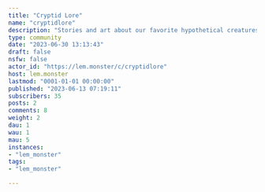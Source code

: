 ```yaml
---
title: "Cryptid Lore" 
name: "cryptidlore"
description: "Stories and art about our favorite hypothetical creatures!"
type: community
date: "2023-06-30 13:13:43"
draft: false
nsfw: false
actor_id: "https://lem.monster/c/cryptidlore"
host: lem.monster
lastmod: "0001-01-01 00:00:00"
published: "2023-06-13 07:19:11"
subscribers: 35
posts: 2
comments: 8
weight: 2
dau: 1
wau: 1
mau: 5
instances:
- "lem_monster"
tags: 
- "lem_monster"

---
```

